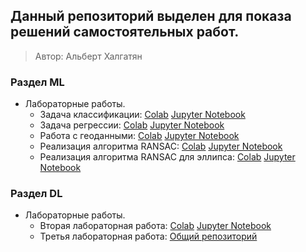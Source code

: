 Данный репозиторий выделен для показа решений самостоятельных работ.
---
> Автор: Альберт Халгатян

### Раздел ML
* Лабораторные работы.
    <!-- [Text](link) -->
    * Задача классификации: [Colab](https://drive.google.com/file/d/1QYOb4DLsOflvhoP3G3PlaB6kAkTzSw5G/view?usp=sharing "Optional Title")
      [Jupyter Notebook](https://github.com/NoxNokas/HomeWork/blob/main/jupyter/Classification.ipynb "Optional Title")
    * Задача регрессии: [Colab](https://drive.google.com/file/d/1sfKVRmWLphr3KOwNmbzxFSD1UveuE0-i/view?usp=sharing "Optional Title")
      [Jupyter Notebook](https://github.com/NoxNokas/HomeWork/blob/main/jupyter/Regression.ipynb "Optional Title")
    * Работа с геоданными: [Colab](https://drive.google.com/file/d/1pbal3a6tPH5WG9_yYbhUHrnEmQ87dORF/view?usp=sharing "Optional Title")
      [Jupyter Notebook](https://github.com/NoxNokas/HomeWork/blob/main/jupyter/Tracking.ipynb "Optional Title")
    * Реализация алгоритма RANSAC: [Colab](https://colab.research.google.com/drive/1A1NPFNBx6CmP7EH51Uj6uIapht_yu1fc?usp=sharing "Optional Title")
      [Jupyter Notebook](https://github.com/NoxNokas/HomeWork/blob/main/jupyter/RANSAC.ipynb "Optional Title")
    * Реализация алгоритма RANSAC для эллипса: [Colab](https://colab.research.google.com/drive/1KDlnNMbNovkRH995HJQ1w1UjPSboTHr7?usp=sharing "Optional Title")
      [Jupyter Notebook](https://github.com/NoxNokas/HomeWork/blob/main/jupyter/RANSAC_ellipse.ipynb "Optional Title")

### Раздел DL
* Лабораторные работы.
    <!-- [Text](link) -->
    * Вторая лабораторная работа: [Colab](https://colab.research.google.com/drive/1Llib5iZQagZN62k6eZEuwUYE1DY8m2lg?usp=sharing "Optional Title")
      [Jupyter Notebook](https://github.com/NoxNokas/HomeWork/blob/main/jupyter/IntroKerasTF.ipynb "Optional Title")
    * Третья лабораторная работа: [Общий репозиторий](https://github.com/MAILabs-Edu-AI/lab-neural-networks-vision-new-team-1 "Optional Title")
